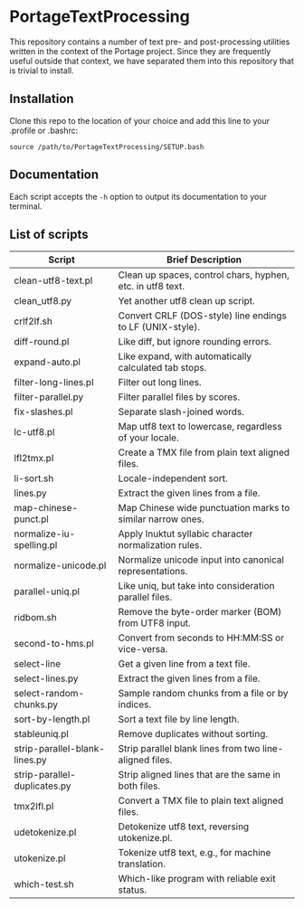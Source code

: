 # PortageTextProcessing

This repository contains a number of text pre- and post-processing utilities written
in the context of the Portage project. Since they are frequently useful outside that
context, we have separated them into this repository that is trivial to install.

## Installation

Clone this repo to the location of your choice and add this line to your .profile or .bashrc:

`source /path/to/PortageTextProcessing/SETUP.bash`

## Documentation

Each script accepts the `-h` option to output its documentation to your terminal.

## List of scripts

| Script                        | Brief Description                                          |
| ----------------------------- | ---------------------------------------------------------- |
| clean-utf8-text.pl            | Clean up spaces, control chars, hyphen, etc. in utf8 text. |
| clean_utf8.py                 | Yet another utf8 clean up script.                          |
| crlf2lf.sh                    | Convert CRLF (DOS-style) line endings to LF (UNIX-style).  |
| diff-round.pl                 | Like diff, but ignore rounding errors.                     |
| expand-auto.pl                | Like expand, with automatically calculated tab stops.      |
| filter-long-lines.pl          | Filter out long lines.                                     |
| filter-parallel.py            | Filter parallel files by scores.                           |
| fix-slashes.pl                | Separate slash-joined words.                               |
| lc-utf8.pl                    | Map utf8 text to lowercase, regardless of your locale.     |
| lfl2tmx.pl                    | Create a TMX file from plain text aligned files.           |
| li-sort.sh                    | Locale-independent sort.                                   |
| lines.py                      | Extract the given lines from a file.                       |
| map-chinese-punct.pl          | Map Chinese wide punctuation marks to similar narrow ones. |
| normalize-iu-spelling.pl      | Apply Inuktut syllabic character normalization rules.      |
| normalize-unicode.pl          | Normalize unicode input into canonical representations.    |
| parallel-uniq.pl              | Like uniq, but take into consideration parallel files.     |
| ridbom.sh                     | Remove the byte-order marker (BOM) from UTF8 input.        |
| second-to-hms.pl              | Convert from seconds to HH:MM:SS or vice-versa.            |
| select-line                   | Get a given line from a text file.                         |
| select-lines.py               | Extract the given lines from a file.                       |
| select-random-chunks.py       | Sample random chunks from a file or by indices.            |
| sort-by-length.pl             | Sort a text file by line length.                           |
| stableuniq.pl                 | Remove duplicates without sorting.                         |
| strip-parallel-blank-lines.py | Strip parallel blank lines from two line-aligned files.    |
| strip-parallel-duplicates.py  | Strip aligned lines that are the same in both files.       |
| tmx2lfl.pl                    | Convert a TMX file to plain text aligned files.            |
| udetokenize.pl                | Detokenize utf8 text, reversing utokenize.pl.              |
| utokenize.pl                  | Tokenize utf8 text, e.g., for machine translation.         |
| which-test.sh                 | Which-like program with reliable exit status.              |

